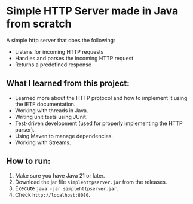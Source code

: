 # Simple HTTP Server made in Java from scratch
A simple http server that does the following:
- Listens for incoming HTTP requests
- Handles and parses the incoming HTTP request
- Returns a predefined response

## What I learned from this project:
- Learned more about the HTTP protocol and how to implement it using the IETF documentation.  
- Working with threads in Java.
- Writing unit tests using JUnit.
- Test-driven development (used for properly implementing the HTTP parser).
- Using Maven to manage dependencies.
- Working with Streams.

## How to run:
1. Make sure you have Java 21 or later.
2. Download the jar file `simplehttpserver.jar` from the releases. 
3. Execute `java -jar simplehttpserver.jar`.
4. Check `http://localhost:8080`.